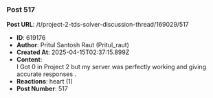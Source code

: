 ### Post 517
**Post URL**: /t/project-2-tds-solver-discussion-thread/169029/517
- **ID**: 619176
- **Author**: Pritul Santosh Raut  (Pritul_raut)
- **Created At**: 2025-04-15T02:37:15.899Z
- **Content**:  
  I Got 0 in Project 2 but my server was perfectly working and giving accurate responses .
- **Reactions**: heart (1)
- **Post Number**: 517

